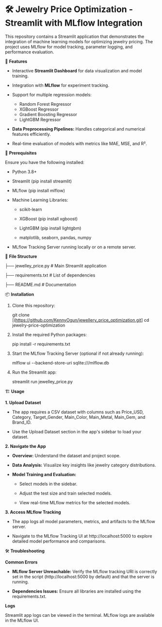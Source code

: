 # 🛠️ Jewelry Price Optimization - Streamlit with MLflow Integration

This repository contains a Streamlit application that demonstrates the integration of machine learning models for optimizing jewelry pricing. The project uses MLflow for model tracking, parameter logging, and performance evaluation.


🚀 **Features**

  * Interactive **Streamlit Dashboard** for data visualization and model training.
    
  * Integration with **MLflow** for experiment tracking.
    
  * Support for multiple regression models:
    
      * Random Forest Regressor
      * XGBoost Regressor
      * Gradient Boosting Regressor
      * LightGBM Regressor
        
  * **Data Preprocessing Pipelines:** Handles categorical and numerical features efficiently.

  * Real-time evaluation of models with metrics like MAE, MSE, and R².

🧰 **Prerequisites**

Ensure you have the following installed:

  * Python 3.8+
    
  * Streamlit (pip install streamlit)
    
  * MLflow (pip install mlflow)
    
  * Machine Learning Libraries:
    
     * scikit-learn
       
     * XGBoost (pip install xgboost)
       
     * LightGBM (pip install lightgbm)
       
     * matplotlib, seaborn, pandas, numpy
       
  * MLflow Tracking Server running locally or on a remote server.

    
📂 **File Structure**

├── jewelley_price.py          # Main Streamlit application

├── requirements.txt           # List of dependencies

├── README.md                  # Documentation

📦 **Installation**

1. Clone this repository:

   git clone [(https://github.com/KennyOgun/jewellery_price_optimization.git]
   cd jewelry-price-optimization

2. Install the required Python packages:

   pip install -r requirements.txt

3. Start the MLflow Tracking Server (optional if not already running):

   mlflow ui --backend-store-uri sqlite:///mlflow.db

4. Run the Streamlit app:

   streamlit run jewelley_price.py
   
🏗️ **Usage**

**1. Upload Dataset**

  * The app requires a CSV dataset with columns such as Price_USD, Category, Target_Gender, Main_Color, Main_Metal, Main_Gem, and Brand_ID.
    
  * Use the Upload Dataset section in the app's sidebar to load your dataset.
    
**2. Navigate the App**

  * **Overview:** Understand the dataset and project scope.
    
  * **Data Analysis:** Visualize key insights like jewelry category distributions.
    
   * **Model Training and Evaluation:**
     
     * Select models in the sidebar.
       
     * Adjust the test size and train selected models.
       
     * View real-time MLflow metrics for the selected models.
       
**3. Access MLflow Tracking**

  * The app logs all model parameters, metrics, and artifacts to the MLflow server.
    
  * Navigate to the MLflow Tracking UI at http://localhost:5000 to explore detailed model performance and comparisons.

🛠️ **Troubleshooting**

**Common Errors**

  * **MLflow Server Unreachable:** Verify the MLflow tracking URI is correctly set in the script (http://localhost:5000 by default) and that the server is running.
    
  * **Dependencies Issues:** Ensure all libraries are installed using the requirements.txt.
    
**Logs**

Streamlit app logs can be viewed in the terminal. MLflow logs are available in the MLflow UI.
